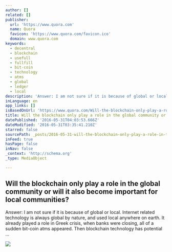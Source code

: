 ```yaml
---
author: []
related: []
publisher:
  url: 'https://www.quora.com'
  name: Quora
  favicon: 'https://www.quora.com/favicon.ico'
  domain: www.quora.com
keywords:
  - decentral
  - blockchain
  - usefull
  - fullfill
  - bit-coin
  - technology
  - atms
  - global
  - ledger
  - local
description: 'Answer: I am not sure if it is because of global or local. Internet related technology is always global by nature, and used local anywhere on earth. It already played a role in Greek crisis, when banks were closing, all of a sudden bit-coin atms appeared. Then blockchain technology has potential ...'
inLanguage: en
app_links: []
isBasedOnUrl: 'https://www.quora.com/Will-the-blockchain-only-play-a-role-in-the-global-community-or-will-it-also-become-important-for-local-communities'
title: Will the blockchain only play a role in the global community or will it also become important for local communities?
datePublished: '2016-05-31T04:03:53.666Z'
dateModified: '2016-05-31T03:35:41.210Z'
starred: false
sourcePath: _posts/2016-05-31-will-the-blockchain-only-play-a-role-in-the-global-community.md
inFeed: true
hasPage: false
inNav: false
_context: 'http://schema.org'
_type: MediaObject

---
```

<article style=""><h1>Will the blockchain only play a role in the global community or will it also become important for local communities?</h1><p>Answer: I am not sure if it is because of global or local. Internet related technology is always global by nature, and used local anywhere on earth. It already played a role in Greek crisis, when banks were closing, all of a sudden bit-coin atms appeared. Then blockchain technology has potential ...</p><img src="https://qsf.is.quoracdn.net/-images.new_grid.fb_share_default.pnge6dde9cfa6e03c43.png" /></article>
